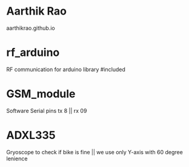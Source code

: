 # Aarthik Rao
aarthikrao.github.io

# rf_arduino
RF communication for arduino library #included

# GSM_module 
Software Serial pins tx 8 || rx 09

# ADXL335
Gryoscope to check if bike is fine || we use only Y-axis
with 60 degree lenience 
